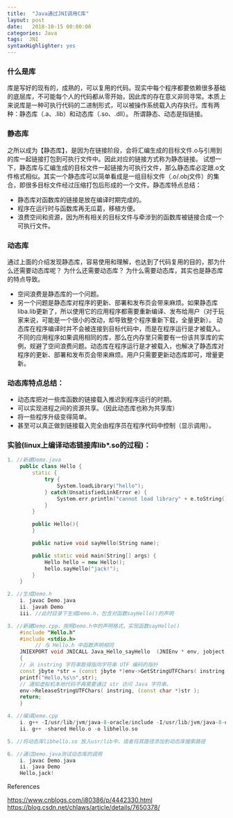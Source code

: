 ```yaml
---
title:  "Java通过JNI调用C库"
layout: post
date:   2018-10-15 00:00:00
categories: Java
tags:  JNI
syntaxHighlighter: yes
---
```


### 什么是库
库是写好的现有的，成熟的，可以复用的代码。现实中每个程序都要依赖很多基础的底层库，不可能每个人的代码都从零开始，因此库的存在意义非同寻常。本质上来说库是一种可执行代码的二进制形式，可以被操作系统载入内存执行。库有两种：静态库（.a、.lib）和动态库（.so、.dll）。
所谓静态、动态是指链接。

<!--more-->

### 静态库
之所以成为【静态库】，是因为在链接阶段，会将汇编生成的目标文件.o与引用到的库一起链接打包到可执行文件中。因此对应的链接方式称为静态链接。
试想一下，静态库与汇编生成的目标文件一起链接为可执行文件，那么静态库必定跟.o文件格式相似。其实一个静态库可以简单看成是一组目标文件（.o/.obj文件）的集合，即很多目标文件经过压缩打包后形成的一个文件。静态库特点总结：
- 静态库对函数库的链接是放在编译时期完成的。
- 程序在运行时与函数库再无瓜葛，移植方便。
- 浪费空间和资源，因为所有相关的目标文件与牵涉到的函数库被链接合成一个可执行文件。

### 动态库
通过上面的介绍发现静态库，容易使用和理解，也达到了代码复用的目的，那为什么还需要动态库呢？
为什么还需要动态库？
为什么需要动态库，其实也是静态库的特点导致。
- 空间浪费是静态库的一个问题。
- 另一个问题是静态库对程序的更新、部署和发布页会带来麻烦。如果静态库liba.lib更新了，所以使用它的应用程序都需要重新编译、发布给用户（对于玩家来说，可能是一个很小的改动，却导致整个程序重新下载，全量更新）。
动态库在程序编译时并不会被连接到目标代码中，而是在程序运行是才被载入。不同的应用程序如果调用相同的库，那么在内存里只需要有一份该共享库的实例，规避了空间浪费问题。动态库在程序运行是才被载入，也解决了静态库对程序的更新、部署和发布页会带来麻烦。用户只需要更新动态库即可，增量更新。

### 动态库特点总结：
- 动态库把对一些库函数的链接载入推迟到程序运行的时期。
- 可以实现进程之间的资源共享。（因此动态库也称为共享库）
- 将一些程序升级变得简单。
- 甚至可以真正做到链接载入完全由程序员在程序代码中控制（显示调用）。

### 实验(linux上编译动态链接库lib*.so的过程)：
```c++
1. //新建Demo.java
    public class Hello {
        static {
            try {
                System.loadLibrary("hello");
            } catch(UnsatisfiedLinkError e) {
                System.err.println("cannot load library" + e.toString());
            }
        }

        public Hello(){
        }

        public native void sayHello(String name);

        public static void main(String[] args) {
            Hello hello = new Hello();
            hello.sayHello("jack!");
        }
    }

2. //生成Demo.h
	i. javac Demo.java
	ii. javah Demo
	iii. //此时目录下生成Demo.h，包含对函数sayHello()的声明

3. //新建Demo.cpp，按照Demo.h中的声明格式，实现函数sayHello()
	#include "Hello.h"
	#include <stdio.h>
		 // 与 Hello.h 中函数声明相同
	JNIEXPORT void JNICALL Java_Hello_sayHello  (JNIEnv * env, jobject arg, jstring instring)
	{
    // 从 instring 字符串取得指向字符串 UTF 编码的指针
    const jbyte *str = (const jbyte *)env->GetStringUTFChars( instring, JNI_FALSE );
    printf("Hello,%s\n",str);
    // 通知虚拟机本地代码不再需要通过 str 访问 Java 字符串。
    env->ReleaseStringUTFChars( instring, (const char *)str );
    return;
	}

4. //编译Demo.cpp
	i. g++ -I/usr/lib/jvm/java-8-oracle/include -I/usr/lib/jvm/java-8-oracle/include/linux -fPIC -c Hello.cpp
	ii. g++ -shared Hello.o -o libhello.so

5. //将动态库libhello.so 放入usr/lib中，或者将其路径添加到动态库搜索路径

6. //通过Demo.java测试动态库的调用
	i. javac Demo.java
	ii. java Demo
	Hello,jack!
```



References

https://www.cnblogs.com/i80386/p/4442330.html
https://blog.csdn.net/chlaws/article/details/7650378/
